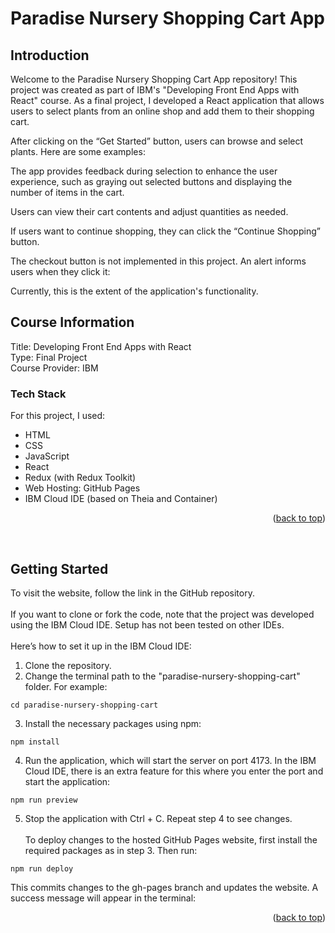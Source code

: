<!-- Improved compatibility of back to top link: See: https://github.com/othneildrew/Best-README-Template/pull/73 -->

<a id="readme-top"></a>

# Paradise Nursery Shopping Cart App

## Introduction

Welcome to the Paradise Nursery Shopping Cart App repository! This project was created as part of IBM's "Developing Front End Apps with React" course. As a final project, I developed a React application that allows users to select plants from an online shop and add them to their shopping cart.

After clicking on the “Get Started” button, users can browse and select plants. Here are some examples:

The app provides feedback during selection to enhance the user experience, such as graying out selected buttons and displaying the number of items in the cart.

Users can view their cart contents and adjust quantities as needed.

If users want to continue shopping, they can click the “Continue Shopping” button.

The checkout button is not implemented in this project. An alert informs users when they click it:

Currently, this is the extent of the application's functionality.

## Course Information

Title: Developing Front End Apps with React<br>
Type: Final Project<br>
Course Provider: IBM<br>

### Tech Stack

For this project, I used:

- HTML
- CSS
- JavaScript
- React
- Redux (with Redux Toolkit)
- Web Hosting: GitHub Pages
- IBM Cloud IDE (based on Theia and Container)
<p align="right">(<a href="#readme-top">back to top</a>)</p>
<br>

## Getting Started

To visit the website, follow the link in the GitHub repository.<br>
<br>
If you want to clone or fork the code, note that the project was developed using the IBM Cloud IDE. Setup has not been tested on other IDEs.<br>
<br>
Here’s how to set it up in the IBM Cloud IDE:

1. Clone the repository.
2. Change the terminal path to the "paradise-nursery-shopping-cart" folder. For example:

```
cd paradise-nursery-shopping-cart
```

3. Install the necessary packages using npm:

```
npm install
```

4. Run the application, which will start the server on port 4173. In the IBM Cloud IDE, there is an extra feature for this where you enter the port and start the application:

```
npm run preview
```

5. Stop the application with Ctrl + C. Repeat step 4 to see changes.<br>
   <br>
   To deploy changes to the hosted GitHub Pages website, first install the required packages as in step 3. Then run:

```
npm run deploy
```

This commits changes to the gh-pages branch and updates the website. A success message will appear in the terminal:

<p align="right">(<a href="#readme-top">back to top</a>)</p>
<br>
